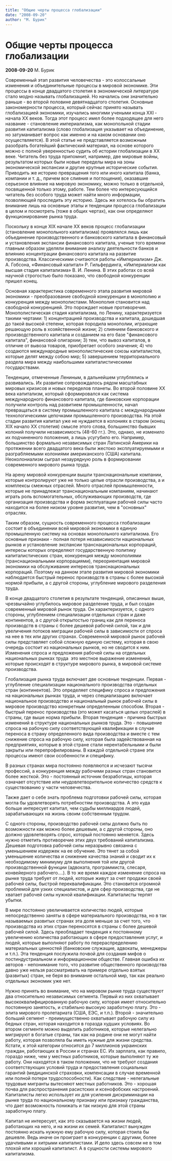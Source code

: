 ```yaml
---
title: "Общие черты процесса глобализации"
date: "2008-09-20"
author: "М. Бурик"
---
```


# Общие черты процесса глобализации

**2008-09-20** М. Бурик

Современный этап развития человечества - это колоссальные изменения и объединительные процессы в мировой экономике. Эти процессы в конце двадцатого столетия в экономической литературе стало модно называть глобализацией. Но начались они значительно раньше - во второй половине девятнадцатого столетия. Основные закономерности процесса, который сейчас принято называть глобализацией экономики, изучались многими учеными конца ХXІ ­ начала XX веков. Тогда этот процесс имел более подходящее для него название - становление империализма, как монопольной стадии развития капитализма (слово глобализация указывает на объединение, но затуманивает вопрос как именно и на каком основании оно осуществляется). В этой статье не представляется возможным разобрать богатейший фактический материал, на основе которого можно с полной уверенностью судить об истории глобализации в ХХ веке. Читатель без труда припомнит, например, две мировые войны, результатом которых были новые переделы мира на зоны экономической экспансии и другие крупные исторические события. Приводить же историю превращения того или иного капитала (банка, компании и т. д., причем все слияния и поглощения), оказавшие серьезное влияние на мировую экономику, можно только в отдельной, посвященной только этому, работе. Тем более что интересующийся читатель без особого труда может найти много информации, позволяющей проследить эту историю. Здесь же хотелось бы обратить внимание лишь на основные этапы и тенденции процесса глобализации в целом и посмотреть (тоже в общих чертах), как они определяют функционирование рынка труда.

Поскольку в конце ХIX начале XX веков процесс глобализации (становление монопольного капитализма) проявлялся лишь как объединение производственного и банковского капитала в финансовый и установления экспансии финансового капитала, ученые того времени главным образом уделяли внимание анализу деятельности банков и влиянию концентрации финансового капитала на развитие производства. Классическими считаются работы «Империализм» Дж. А. Гобсона, «Финансовый капитал» Р. Гильфердинга, «Империализм как высшая стадия капитализма» В. И. Ленина. В этих работах со всей научной строгостью было показано, что свободной конкуренции пришел конец.

Основная характеристика современного этапа развития мировой экономики - преобразование свободной конкуренции в монополию и конкуренция между монополистами. Монополия становится над свободной конкуренцией. Это порождает новые противоречия. Монополистическая стадия капитализма, по Ленину, характеризуется такими чертами: 1) концентрацией производства и капитала, дошедшая до такой высокой степени, которая породила монополии, играющие решающую роль в хозяйственной жизни; 2) слиянием банковского и производственного капитала и созданием на его базе "финансового капитала", финансовой олигархии; 3) тем, что вывоз капиталов, в отличие от вывоза товаров, приобретает особого значения; 4) что создаются международные монополистические союзы капиталистов, которые делят между собою мир; 5) завершением территориального раздела мира между наибольшими капиталистическими государствами.

Тенденции, отмеченные Лениным, в дальнейшем углублялись и развивались. Их развитие сопровождалось рядом масштабных мировых кризисов и новых переделов планеты. Во второй половине ХХ века капитализм, который сформировался как система международного финансового капитала, где банковские корпорации получили контроль над развитием промышленности, начал превращаться в систему промышленного капитала с международными технологическими цепочками промышленного производства. На этой стадии развития капитал уже не нуждается в колониях в старом (конец ХIХ начало ХХ столетия) смысле этого слова, большинство бывших колоний получили независимость (48-60 гг.). Это, однако, не изменило их подчиненного положения, а лишь усугубило его. Например, большинство формально независимых стран Латинской Америки на протяжении всего двадцатого века были жестоко эксплуатируемыми и разграбляемыми колониями американского (США) капитала. Неоколониализм сыграл незаурядную роль в формировании современного мирового рынка труда.

На арену мировой конкуренции вышли транснациональные компании, которые контролируют уже не только целые отрасли производства, а и комплексы смежных отраслей. Много отраслей промышленности, которые не принадлежат транснациональным компаниям, начинают играть роль вспомогательных, обслуживающих производств, где организация производства и форма эксплуатации рабочей силы часто находится на более низком уровне развития, чем в "основных" отраслях.

Таким образом, сущность современного процесса глобализации состоит в объединении всей мировой экономики в единую промышленную систему на основах монопольного капитализма. Его основные признаки - полная потеря независимости национальных рынков и установление экспансии транснациональных корпораций, интересы которых определяют государственную политику капиталистических стран, конкуренция между монополиями (транснациональными корпорациями), переориентация мировой экономики на обслуживание интересов транснациональных корпораций. Поэтому на данном этапе развития мировой экономики наблюдается быстрый перенос производств в страны с более высокой нормой прибыли, а с другой стороны, углубление мирового разделения труда.

В конце двадцатого столетия в результате тенденций, описанных выше, чрезвычайно углубилось мировое разделение труда, и был создан современный мировой рынок труда. Он характеризуется, с одного стороны, углублением специализации отдельных стран и даже континентов, а с другой ­ открытостью границ как для переноса производств в страны с более дешевой рабочей силой, так и для увеличения потоков миграции рабочей силы в зависимости от спроса на нее в тех или других странах. Современной мировой рынок рабочей силы представляет собой сложную единую систему, которая в свою очередь состоит из национальных рынков, но не сводится к ним. Изменения спроса и предложения рабочей силы на отдельных национальных рынках труда ­ это местное выражение изменений, которые происходят в структуре мирового рынка, в мировой системе производства.

Глобализация рынка труда включает две основные тенденции. Первая - углубление специализации национального производства отдельных стран (континентов). Это определяет специфику спроса и предложения на национальных рынках труда, и через специализацию включает национальное производство и национальный рынок рабочей силы в мировое производство конкретным определенным способом. Вторая - быстрый перенос производства (это может касаться целых отраслей) в страны, где выше норма прибыли. Вторая тенденция - причина быстрых изменений в структуре национальных рынков труда. Это - повышение спроса на рабочую силу соответствующей квалификации в случае переноса в страну определенного вида производства и вместе с тем снижение спроса на рабочую силу, которая была задействованная на предприятиях, которые в этой стране стали нерентабельными и были закрыты или перепрофилированы. В каждой отдельной стране эти процессы имеют свои особенности и специфику.

В разных странах мира постоянно появляются и исчезают тысячи профессий, а конкуренция между рабочими разных стран становится более жесткой. Это - постоянный источник безработицы, которая означает отсутствие или неудовлетворительное количество средств к существованию у части человечества.

Также дает о себе знать проблема подготовки рабочей силы, которая могла бы удовлетворять потребностям производства. А это куда больше интересует капитал, чем судьбы миллиардов людей, зарабатывающих на жизнь своим собственным трудом.

С одного стороны, производство рабочей силы должно быть по возможности как можно более дешевым, а с другой стороны, оно должно удовлетворять спрос, который постоянно меняется. Здесь нужно отметить противоречие этих двух требований капитализма. Дешевая подготовка рабочей силы неразрывно связанна с уменьшением издержек на ее обучение. Это тянет за собой уменьшение количества и снижение качества знаний и сводит их к необходимому минимуму для выполнения той или другой производственной функции (адвоката, программиста, слесаря, конвейерного рабочего....). В то же время каждое изменение спроса на рынке труда требует от людей, которые живут за счет продажи своей рабочей силы, быстрой переквалификации. Это становится огромной проблемой для узких специалистов, и для сфер производства, где не хватает рабочей силы нужной квалификации. Капиталисты терпят убытки.

В мире постоянно увеличивается количество людей, которые непосредственно заняты в сфере материального производства, но в так называемых развитых странах эта доля меньше за счет того, что производства из этих стран переносятся в страны с более дешевой рабочей силой. Здесь преобладает тенденция к постоянному увеличению количества работающих в сфере предоставления услуг, и людей, которые выполняют работу по перераспределению материальных ценностей (банковские служащие, адвокаты, менеджеры и т.п.). Эта тенденция послужила почвой для создания мифов о постиндустриальном и информационном обществе. Главная ошибка их авторов - непонимание того, что развитие общественного производства давно уже нельзя рассматривать на примере отдельно взятых (развитых) стран, не беря во внимание остальной мир, так как реально отдельных экономик уже нет.

Нужно принять во внимание, что на мировом рынке труда существуют два относительно независимых сегмента. Первый из них охватывает высококвалифицированную рабочую силу, которая имеет относительно постоянную занятость, и стабильно высокую заработную плату. Это - элита мирового пролетариата (США, ЕЭС, и т.п.). Второй - значительно больший сегмент - преимущественно охватывает рабочую силу из бедных стран, которая находится в горазда худших условиях. Во втором сегменте можно выделить работников, которые нелегально мигрируют в богатые страны, так как на родине они не могут найти работу, которая позволяла бы иметь нужные для жизни средства. Кстати, к этой категории относится до 7 миллионов украинских граждан, работающих в России и странах ЕС. Их зарплата, как правило, гораздо ниже, чем у местных работников, которые выполняют ту же работу. Они находятся в таком положении, что не требуют создания соответствующих условий труда и предоставления социальных гарантий (медицинской страховки, компенсации в случае временной или полной потери трудоспособности). Как следствие - нелегальные трудовые мигранты вытесняют местных работников. Это - хорошая почва для распространения расистских и ксенофобских настроений. Капиталисты легко использует их для усиления дискриминации на рынке труда по национальному признаку или признаку гражданства, что дает возможность понижать и так низкую для этой страны заработную плату.

Капитал не интересует, как это сказывается на жизни людей, работающих на него, и на жизни их семей. Капиталист вынужден постоянно искать нужную ему рабочую силу, которая стоила бы дешевле. Ведь иначе он проиграет в конкуренции с другими, более удачливыми и хитрыми капиталистами. И дело здесь совсем не в том плохой или хороший капиталист. А в сущности системы мирового капитализма.